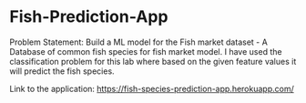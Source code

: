 # Fish-Prediction-App
Problem Statement: Build a ML model for the Fish market dataset - A Database of common fish species for fish market model. I have used the classification problem for this lab where based on the given feature values it will predict the fish species.

Link to the application: https://fish-species-prediction-app.herokuapp.com/
